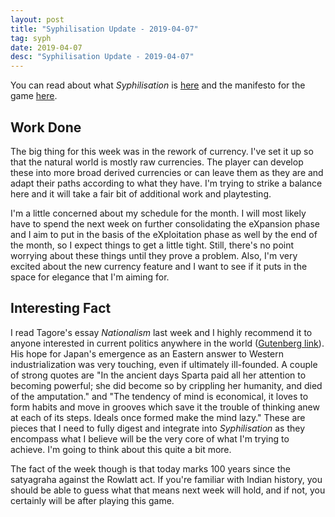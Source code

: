 ```yaml
---
layout: post
title: "Syphilisation Update - 2019-04-07"
tag: syph
date: 2019-04-07
desc: "Syphilisation Update - 2019-04-07"
---
```



You can read about what *Syphilisation* is [here](/blog/syph/announce) and the manifesto for the game [here](/blog/syph/manifesto).

## Work Done

The big thing for this week was in the rework of currency. I've set it up so that the natural world is mostly raw currencies. The player can develop these into more broad derived currencies or can leave them as they are and adapt their paths according to what they have. I'm trying to strike a balance here and it will take a fair bit of additional work and playtesting.


I'm a little concerned about my schedule for the month. I will most likely have to spend the next week on further consolidating the eXpansion phase and I aim to put in the basis of the eXploitation phase as well by the end of the month, so I expect things to get a little tight. Still, there's no point worrying about these things until they prove a problem. Also, I'm very excited about the new currency feature and I want to see if it puts in the space for elegance that I'm aiming for.

## Interesting Fact

I read Tagore's essay *Nationalism* last week and I highly recommend it to anyone interested in current politics anywhere in the world ([Gutenberg link](https://www.gutenberg.org/ebooks/40766)). His hope for Japan's emergence as an Eastern answer to Western industrialization was very touching, even if ultimately ill-founded. A couple of strong quotes are "In the ancient days Sparta paid all her attention to becoming powerful; she did become so by crippling her humanity, and died of the amputation." and "The tendency of mind is economical, it loves to form habits and move in grooves which save it the trouble of thinking anew at each of its steps. Ideals once formed make the mind lazy." These are pieces that I need to fully digest and integrate into *Syphilisation* as they encompass what I believe will be the very core of what I'm trying to achieve. I'm going to think about this quite a bit more.


The fact of the week though is that today marks 100 years since the satyagraha against the Rowlatt act. If you're familiar with Indian history, you should be able to guess what that means next week will hold, and if not, you certainly will be after playing this game.

